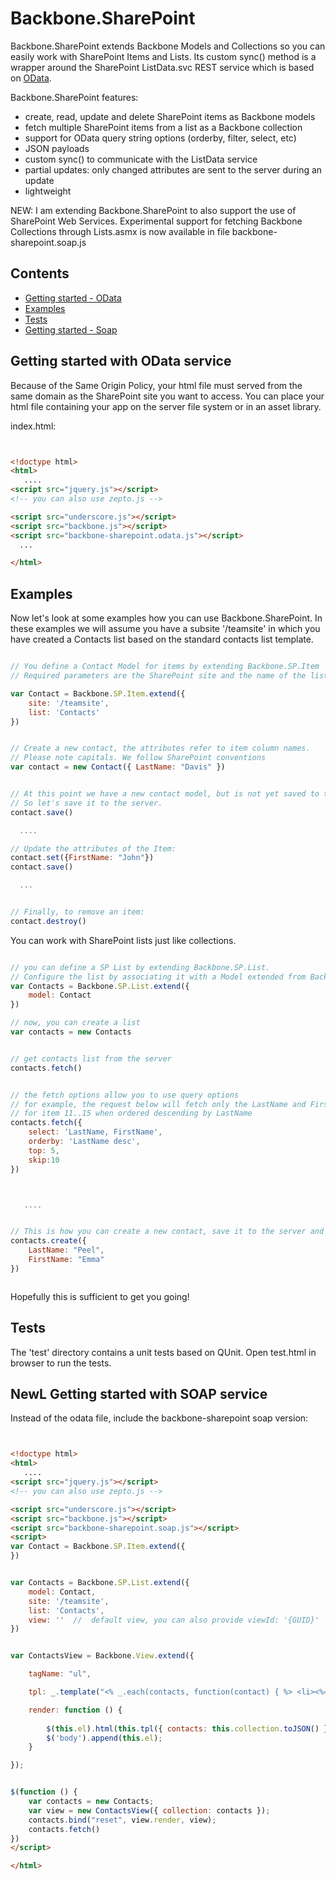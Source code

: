 ﻿Backbone.SharePoint
===================

Backbone.SharePoint extends Backbone Models and Collections so you can easily work with SharePoint Items and Lists.
Its custom sync() method is a wrapper around the SharePoint ListData.svc REST service which is based on [OData](http://www.odata.org). 

Backbone.SharePoint features:

* create, read, update and delete SharePoint items as Backbone models
* fetch multiple SharePoint items from a list as a Backbone collection
* support for OData query string options (orderby, filter, select, etc)
* JSON payloads
* custom sync() to communicate with the ListData service
* partial updates: only changed attributes are sent to the server during an update
* lightweight


NEW: I am extending Backbone.SharePoint to also support the use of SharePoint Web Services.
Experimental support for fetching Backbone Collections through Lists.asmx is now available in 
file backbone-sharepoint.soap.js



Contents
--------
* [Getting started - OData](#gettingstarted_odata)
* [Examples](#examples)
* [Tests](#tests)
* [Getting started - Soap](#gettingstarted_soap)


## <a name="gettingstarted_odata"/>Getting started with OData service

Because of the Same Origin Policy, your html file must served from the same domain as the SharePoint site you want to access. 
You can place your html file containing your app on the server file system or in an asset library.  


index.html:
 
```html


<!doctype html>
<html>
   ....
<script src="jquery.js"></script> 
<!-- you can also use zepto.js -->

<script src="underscore.js"></script>
<script src="backbone.js"></script>
<script src="backbone-sharepoint.odata.js"></script>
  ...

</html>

```

## <a name="examples"/>Examples

Now let's look at some examples how you can use Backbone.SharePoint. In these examples we will assume you have 
a subsite '/teamsite' in which you have 
created a Contacts list based on the standard contacts list template. 

```js

// You define a Contact Model for items by extending Backbone.SP.Item
// Required parameters are the SharePoint site and the name of the list

var Contact = Backbone.SP.Item.extend({
	site: '/teamsite',
	list: 'Contacts'
})


// Create a new contact, the attributes refer to item column names.
// Please note capitals. We follow SharePoint conventions
var contact = new Contact({ LastName: "Davis" })


// At this point we have a new contact model, but is not yet saved to the server.
// So let's save it to the server.
contact.save()

  ....

// Update the attributes of the Item:
contact.set({FirstName: "John"})
contact.save()

  ...


// Finally, to remove an item:
contact.destroy()


```

You can work with SharePoint lists just like collections.


```javascript

// you can define a SP List by extending Backbone.SP.List.
// Configure the list by associating it with a Model extended from Backbone.SP.Item 
var Contacts = Backbone.SP.List.extend({
	model: Contact
})

// now, you can create a list
var contacts = new Contacts


// get contacts list from the server
contacts.fetch()


// the fetch options allow you to use query options
// for example, the request below will fetch only the LastName and FirstName columns
// for item 11..15 when ordered descending by LastName
contacts.fetch({
	select: 'LastName, FirstName',
	orderby: 'LastName desc',
	top: 5,
	skip:10
})



   ....


// This is how you can create a new contact, save it to the server and add it to the list (collection)
contacts.create({
	LastName: "Peel",
	FirstName: "Emma"
})



```

Hopefully this is sufficient to get you going!


## <a name="tests"/>Tests
The 'test' directory contains a unit tests based on QUnit. Open test.html in browser to run the tests.


## <a name="gettingstarted_odata"/>NewL Getting started with SOAP service

Instead of the odata file, include the backbone-sharepoint soap version:

 
```html


<!doctype html>
<html>
   ....
<script src="jquery.js"></script> 
<!-- you can also use zepto.js -->

<script src="underscore.js"></script>
<script src="backbone.js"></script>
<script src="backbone-sharepoint.soap.js"></script>
<script>
var Contact = Backbone.SP.Item.extend({
})


var Contacts = Backbone.SP.List.extend({
    model: Contact,
    site: '/teamsite',
    list: 'Contacts',
    view: ''  //  default view, you can also provide viewId: '{GUID}'
})


var ContactsView = Backbone.View.extend({

    tagName: "ul",

    tpl: _.template("<% _.each(contacts, function(contact) { %> <li><%= contact.Title + ', ' + contact.FirstName %></li> <% }); %>"),

    render: function () {
        
        $(this.el).html(this.tpl({ contacts: this.collection.toJSON() }));
        $('body').append(this.el);
    }

});


$(function () {
    var contacts = new Contacts;
    var view = new ContactsView({ collection: contacts });
    contacts.bind("reset", view.render, view);
    contacts.fetch()
})
</script>

</html>

```